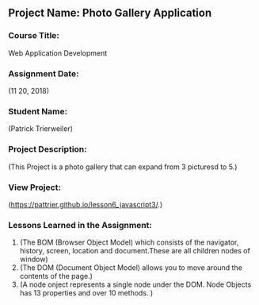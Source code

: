 ## Project Name:  Photo Gallery Application

### Course Title:
Web Application Development

### Assignment Date:  
(11 20, 2018)

### Student Name:  
(Patrick Trierweiler)

### Project Description:
(This Project is a photo gallery  that can expand from 3 picturesd to 5.)

### View Project:
(https://pattrier.github.io/lesson6_javascript3/.)

### Lessons Learned in the Assignment:
1. (The BOM (Browser Object Model) which consists of the navigator, history, screen, location and document.These are all children nodes of window)
2. (The DOM (Document Object Model) allows you to move around the contents of the page.)
3. (A node onject represents a single node under the DOM. Node Objects has 13 properties and over 10 methods. )

